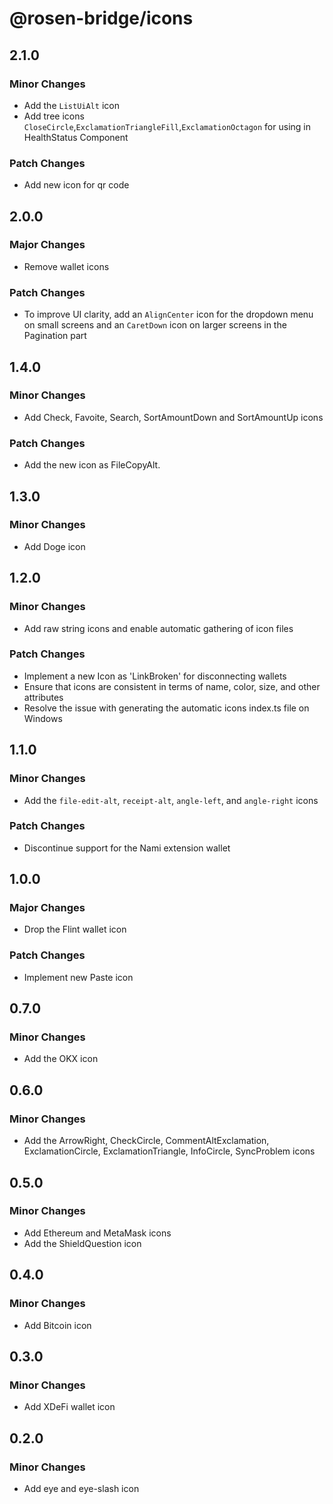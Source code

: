 # @rosen-bridge/icons

## 2.1.0

### Minor Changes

- Add the `ListUiAlt` icon
- Add tree icons `CloseCircle`,`ExclamationTriangleFill`,`ExclamationOctagon` for using in HealthStatus Component

### Patch Changes

- Add new icon for qr code

## 2.0.0

### Major Changes

- Remove wallet icons

### Patch Changes

- To improve UI clarity, add an `AlignCenter` icon for the dropdown menu on small screens and an `CaretDown` icon on larger screens in the Pagination part

## 1.4.0

### Minor Changes

- Add Check, Favoite, Search, SortAmountDown and SortAmountUp icons

### Patch Changes

- Add the new icon as FileCopyAlt.

## 1.3.0

### Minor Changes

- Add Doge icon

## 1.2.0

### Minor Changes

- Add raw string icons and enable automatic gathering of icon files

### Patch Changes

- Implement a new Icon as 'LinkBroken' for disconnecting wallets
- Ensure that icons are consistent in terms of name, color, size, and other attributes
- Resolve the issue with generating the automatic icons index.ts file on Windows

## 1.1.0

### Minor Changes

- Add the `file-edit-alt`, `receipt-alt`, `angle-left`, and `angle-right` icons

### Patch Changes

- Discontinue support for the Nami extension wallet

## 1.0.0

### Major Changes

- Drop the Flint wallet icon

### Patch Changes

- Implement new Paste icon

## 0.7.0

### Minor Changes

- Add the OKX icon

## 0.6.0

### Minor Changes

- Add the ArrowRight, CheckCircle, CommentAltExclamation, ExclamationCircle, ExclamationTriangle, InfoCircle, SyncProblem icons

## 0.5.0

### Minor Changes

- Add Ethereum and MetaMask icons
- Add the ShieldQuestion icon

## 0.4.0

### Minor Changes

- Add Bitcoin icon

## 0.3.0

### Minor Changes

- Add XDeFi wallet icon

## 0.2.0

### Minor Changes

- Add eye and eye-slash icon
